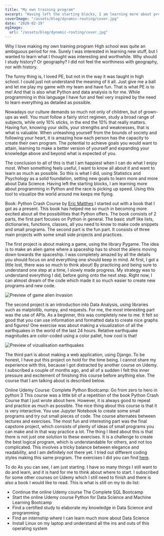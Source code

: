```yaml
---
title: "My own training program"
excerpt: "Having left the starting blocks, I am learning more about programming in Python and the race is picking up speed."
coverImage: "/assets/blog/dynamic-routing/cover.jpg"
date: "2020-02-19"
ogImage:
  url: "/assets/blog/dynamic-routing/cover.jpg"
---
```


Why I love making my own training program
High school was quite an ambiguous period for me. Surely I was interested in learning new stuff, but I wanted to learn what I thought was interesting and worthwhile. Why should I study history? Or geography? I did not feel the worthiness with geography, nor with history.

The funny thing is, I loved PE, but not in the way it was taught in high school. I could just not understand the meaning of it all. Just give me a ball and let me play my game with my team and have fun. That is what PE is to me! And that is also what Python and data analysis is for me. While programming in this language I have fun and feel very inspired by the need to learn everything as detailed as possible.

Nowadays our culture demands so much not only of children, but of grown-ups as well. You must follow a fairly strict regimen, study a broad range of subjects, while only 10% sticks, in the end the 10% that really matters. Having fun, knowing your skills, your strengths and weaknesses, that is what is valuable. When unleashing yourself from the bounds of society and following your heart, it is amazing how each person has the capacity to create their own program. The potential to achieve goals you would want to attain, learning to make a better version of yourself and expanding your knowledge above and beyond what is expected of you.

The conclusion to all of this is that I am happiest when I can do what I enjoy most. When something feels useful, I want to know all about it and want to learn as much as possible. So this is what I did, using Statistics and Psychology as a solid foundation, setting new goals to learn more and more about Data Science. Having left the starting blocks, I am learning more about programming in Python and the race is picking up speed. Using this tool to visualize the world around me keeps me flying.


Book: Python Crash Course by [Eric Matthes](https://twitter.com/ehmatthes?lang=en)
I started out with a book that I got as a present. This book has helped me so much in becoming more excited about all the possibilities that Python offers. The book consists of 2 parts, the first part focuses on Python in general. The basic stuff like lists, dictionaries, functions, classes, all you need to know to make code snippets and small programs. The second part is the fun part. It consists of three main projects with some small side projects and practices.

The first project is about making a game, using the library Pygame. The idea is to make an alien game where a spaceship has to shoot the aliens moving down towards the spaceship. I was completely amazed by all the details you should focus on and everything one should keep in mind. At first, I got a little lost, there was so much to think about! By practicing and being sure to understand one step at a time, I slowly made progress. My strategy was to understand everything I did, before going onto the next step. Right now, I can almost dream of the code which made it so much easier to create new programs and new code.

![Preview of game alien Invasion](/blog/my-own-training-program/game-alien-invasion.gif)

The second project is an introduction into Data Analysis, using libraries such as matplotlib, numpy, and requests. For me, the most interesting part was the use of APIs. As a beginner, this was completely new to me. It felt so good that you can use information and formatted data to create nice graphs and figures! One exercise was about making a visualization of all the earthquakes in the world of the last 24 hours. Relative earthquake magnitudes are color-coded using a color pallet, how cool is that!

![Preview of vizualisation earthquakes](/blog/my-own-training-program/visualization-earthquakes-worldmap.gif)

The third part is about making a web application, using Django. To be honest, I have put this project on hold for the time being. I cannot share my experience with this, because I got distracted by another course on Udemy. I subscribed a couple of months ago, and all of a sudden I felt this inner pressure and excitement of finishing this course before anything else. The course that I am talking about is described below.

Online Udemy Course: Complete Python Bootcamp: Go from zero to hero in python 3
This course was a little bit of a repetition of the book Python Crash Course that I just wrote about here. However, it is always good to repeat and practice as much as possible. The nice thing about this course is that it is very interactive. You use Jupyter Notebook to create some small programs and try out small pieces of code. The course alternates between lectures and exercises. The most fun and interesting part was the final capstone project, which consists of plenty of ideas of small programs you can make and in that way practice a lot. The thing I liked about this is that there is not just one solution to these exercises. It is a challenge to create the best logical program, which is understandable for others, and not too complicated. This involves a tricky balance between elegance and readability, and I am definitely not there yet. I tried out different coding styles making this same program. The exercises I did you can find [here](https://github.com/marliesgish/python-first-practice-2020).

To do
As you can see, I am just starting. I have so many things I still want to do and learn, and it is hard for me to think about where to start. I subscribed for some other courses on Udemy which I still need to finish and there is also a book I would like to read. This is what is still on my to do list:

- Continue the online Udemy course The Complete SQL Bootcamp
- Start the online Udemy course Python for Data Science and Machine Learning Bootcamp
- Find a certified study to elaborate my knowledge in Data Science and programming
- Find an internship where I can learn much more about Data Science
- Install Linux on my laptop and understand all the ins and outs of this operating system
